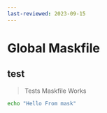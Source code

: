 ```yaml
---
last-reviewed: 2023-09-15
---
```

# Global Maskfile

<!-- A heading defines the command's name -->
## test

<!-- A blockquote defines the command's description -->
> Tests Maskfile Works

<!-- A code block defines the script to be executed -->
~~~sh
echo "Hello From mask"
~~~
